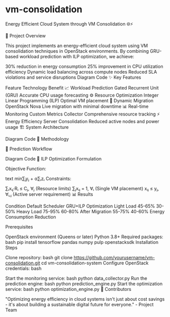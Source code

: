 # vm-consolidation


Energy Efficient Cloud System through VM Consolidation 🌐⚡

🚀 Project Overview

This project implements an energy-efficient cloud system using VM consolidation techniques in OpenStack environments. By combining GRU-based workload prediction with ILP optimization, we achieve:

30% reduction in energy consumption
25% improvement in CPU utilization efficiency
Dynamic load balancing across compute nodes
Reduced SLA violations and service disruptions
Diagram
Code
✨ Key Features

Feature	Technology	Benefit
📈 Workload Prediction	Gated Recurrent Unit (GRU)	Accurate CPU usage forecasting
⚙️ Resource Optimization	Integer Linear Programming (ILP)	Optimal VM placement
🔄 Dynamic Migration	OpenStack Nova	Live migration with minimal downtime
📊 Real-time Monitoring	Custom Metrics Collector	Comprehensive resource tracking
⚡ Energy Efficiency	Server Consolidation	Reduced active nodes and power usage
🏗️ System Architecture



Diagram
Code
🧠 Methodology

🔮 Prediction Workflow

Diagram
Code
📐 ILP Optimization Formulation

Objective Function:

text
min∑ⱼyⱼ + α∑ᵢzᵢ
Constraints:

∑ᵢxᵢⱼ·Rᵢ ≤ Cⱼ, ∀ⱼ (Resource limits)
∑ⱼxᵢⱼ = 1, ∀ᵢ (Single VM placement)
xᵢⱼ ≤ yⱼ, ∀ᵢ,ⱼ (Active server requirement)
📊 Results





Condition	Default Scheduler	GRU+ILP Optimization
Light Load	45-65%	30-50%
Heavy Load	75-95%	60-80%
After Migration	55-75%	40-60%
Energy Consumption Reduction



Prerequisites

OpenStack environment (Queens or later)
Python 3.8+
Required packages:
bash
pip install tensorflow pandas numpy pulp openstacksdk
Installation Steps

Clone repository:
bash
git clone https://github.com/yourusername/vm-consolidation.git
cd vm-consolidation-system
Configure OpenStack credentials:
bash

Start the monitoring service:
bash
python data_collector.py
Run the prediction engine:
bash
python prediction_engine.py
Start the optimization service:
bash
python optimization_engine.py
👥 Contributors



"Optimizing energy efficiency in cloud systems isn't just about cost savings - it's about building a sustainable digital future for everyone." - Project Team
